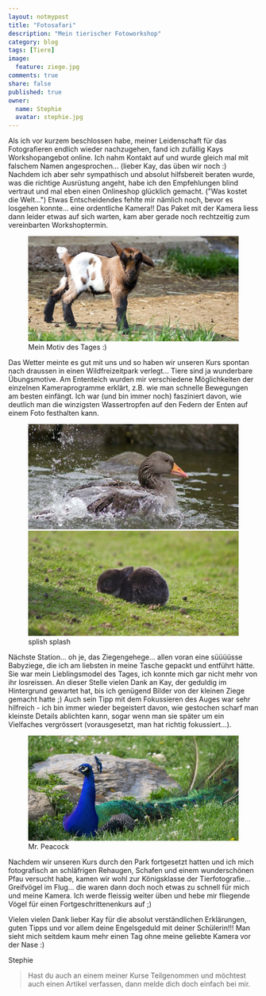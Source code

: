 ```yaml
---
layout: notmypost
title: "Fotosafari"
description: "Mein tierischer Fotoworkshop"
category: blog
tags: [Tiere]
image:
  feature: ziege.jpg
comments: true
share: false
published: true
owner:
  name: Stephie
  avatar: stephie.jpg
---
```



Als ich vor kurzem beschlossen habe, meiner Leidenschaft für das Fotografieren endlich wieder nachzugehen, fand ich zufällig Kays Workshopangebot online. 
Ich nahm Kontakt auf und wurde gleich mal mit falschem Namen angesprochen... (lieber Kay, das üben wir noch :) 
Nachdem ich aber sehr sympathisch und absolut hilfsbereit beraten wurde, was die richtige Ausrüstung angeht, habe ich den Empfehlungen blind vertraut und mal eben einen Onlineshop glücklich gemacht. ("Was kostet die Welt...")
Etwas Entscheidendes fehlte mir nämlich noch, bevor es losgehen konnte... eine ordentliche Kamera!!
Das Paket mit der Kamera liess dann leider etwas auf sich warten, kam aber gerade noch rechtzeitig zum vereinbarten Workshoptermin.

<figure>
<img src="/images/ziege2.jpg"/>
<figcaption>Mein Motiv des Tages :)</figcaption>
</figure>

Das Wetter meinte es gut mit uns und so haben wir unseren Kurs spontan nach draussen in einen Wildfreizeitpark verlegt... Tiere sind ja wunderbare Übungsmotive. 
Am Ententeich wurden mir verschiedene Möglichkeiten der einzelnen Kameraprogramme erklärt, z.B. wie man schnelle Bewegungen am besten einfängt. Ich war (und bin immer noch) fasziniert davon, wie deutlich man die winzigsten Wassertropfen auf den Federn der Enten auf einem Foto festhalten kann. 

<figure class="half">
	<img src="/images/ente.jpg">
	<img src="/images/hase.jpg">
	<figcaption>splish splash</figcaption>
</figure>

Nächste Station... oh je, das Ziegengehege... allen voran eine süüüüsse Babyziege, die ich am liebsten in meine Tasche gepackt und entführt hätte. Sie war mein Lieblingsmodel des Tages, ich konnte mich gar nicht mehr von ihr losreissen. 
An dieser Stelle vielen Dank an Kay, der geduldig im Hintergrund gewartet hat, bis ich genügend Bilder von der kleinen Ziege gemacht hatte ;) Auch sein Tipp mit dem Fokussieren des Auges war sehr hilfreich - ich bin immer wieder begeistert davon, wie gestochen scharf man kleinste Details ablichten kann, sogar wenn man sie später um ein Vielfaches vergrössert (vorausgesetzt, man hat richtig fokussiert...).

<figure>
<img src="/images/pfau.jpg"/>
<figcaption>Mr. Peacock</figcaption>
</figure>

Nachdem wir unseren Kurs durch den Park fortgesetzt hatten und ich mich fotografisch an schläfrigen Rehaugen, Schafen und einem wunderschönen Pfau versucht habe, kamen wir wohl zur Königsklasse der Tierfotografie... Greifvögel im Flug... die waren dann doch noch etwas zu schnell für mich und meine Kamera. Ich werde fleissig weiter üben und hebe mir fliegende Vögel für einen Fortgeschrittenenkurs auf ;)

Vielen vielen Dank lieber Kay für die absolut verständlichen Erklärungen, guten Tipps und vor allem deine Engelsgeduld mit deiner Schülerin!!! Man sieht mich seitdem kaum mehr einen Tag ohne meine geliebte Kamera vor der Nase :)

Stephie
 
> Hast du auch an einem meiner Kurse Teilgenommen und möchtest auch einen Artikel verfassen, dann melde dich doch einfach bei mir.


